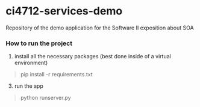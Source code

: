# ci4712-services-demo
Repository of the demo application for the Software II exposition about SOA

### How to run the project

1. install all the necessary packages (best done inside of a virtual environment)
> pip install -r requirements.txt

3. run the app
> python runserver.py
